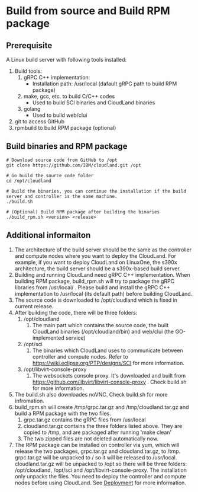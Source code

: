 # Build from source and Build RPM package

## Prerequisite
A Linux build server with following tools installed:
1. Build tools:
   1. gRPC C++ implementation:
      - Installation path: /usr/local (dafault gRPC path to build RPM package)
   2. make, gcc, etc. to build C/C++ codes
      - Used to build SCI binaries and CloudLand binaries
   3. golang
      - Used to build web/clui
2. git to access GitHub
3. rpmbuild to build RPM package (optional)

## Build binaries and RPM package
```
# Download source code from GitHub to /opt
git clone https://github.com/IBM/cloudland.git /opt

# Go build the source code folder
cd /opt/cloudland

# Build the binaries, you can continue the installation if the build server and controller is the same machine.
./build.sh

# (Optional) Build RPM package after building the binaries
./build_rpm.sh <version> <release>
```

## Additional informaiton
1. The architecture of the build server should be the same as the controller and compute nodes where you want to deploy the CloudLand. For example, if you want to deploy CloudLand on LinuxOne, the s390x architecture, the build server should be a s390x-based build server.
2. Building and running CloudLand need gRPC C++ implementation. When building RPM package, build_rpm.sh will try to package the gRPC libraries from /usr/local/ . Please build and install the gRPC C++ implementation to /usr/local (its default path) before building CloudLand.
3. The source code is downloaded to /opt/cloudland which is fixed in current release.
4. After building the code, there will be three folders:
   1. /opt/cloudland
      1. The main part which contains the source code, the built CloudLand binaries (/opt/cloudland/bin) and web/clui (the GO-implemented service)
   2. /opt/sci
      1. The binaries which CloudLand uses to communicate between controller and compute nodes. Refer to https://wiki.eclipse.org/PTP/designs/SCI for more information.
   3. /opt/libvirt-console-proxy
      1. The websockets console proxy. It's downloaded and built from https://github.com/libvirt/libvirt-console-proxy . Check build.sh for more information.
5. The build.sh also downloades noVNC. Check build.sh for more infromation.
6. build_rpm.sh will create /tmp/grpc.tar.gz and /tmp/cloudland.tar.gz and build a RPM package with the two files.
   1. grpc.tar.gz contains the gRPC files from /usr/local
   2. cloudland.tar.gz contains the three folders listed above. They are copied to /tmp, and are packaged after running 'make clean'
   3. The two zipped files are not deleted automatically now.
7. The RPM package can be installed on controller via yum, which will release the two packages, grpc.tar.gz and cloudland.tar.gz, to /tmp. grpc.tar.gz will be unpacked to / so it will be released to /usr/local. cloudland.tar.gz will be unpacked to /opt so there will be three folders: /opt/cloudland, /opt/sci and /opt/libvirt-console-proxy. The installation only unpacks the files. You need to deploy the controller and compute nodes before using CloudLand. See [Deployment](Deployment.md) for more information.